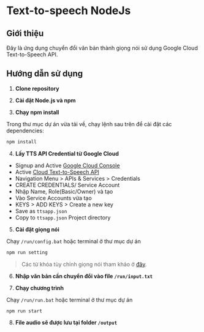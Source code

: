 # Text-to-speech NodeJs

## Giới thiệu

Đây là ứng dụng chuyển đổi văn bản thành giọng nói sử dụng Google Cloud Text-to-Speech API.

## Hướng dẫn sử dụng

1. **Clone repository**

2. **Cài đặt Node.js và npm**

3. **Chạy npm install**

Trong thư mục dự án vừa tải về, chạy lệnh sau trên để cài đặt các dependencies:

```bash
npm install
```

4. **Lấy TTS API Credential từ Google Cloud**

- Signup and Active [Google Cloud Console](https://console.cloud.google.com/)
- Active [Cloud Text-to-Speech API](https://console.cloud.google.com/marketplace/product/google/texttospeech.googleapis.com)
- Navigation Menu > APIs & Services > Credentials
- CREATE CREDENTIALS/ Service Account
- Nhập Name, Role(Basic/Owner) và tạo
- Vào Service Accounts vừa tạo
- KEYS > ADD KEYS > Create a new key
- Save as `ttsapp.json`
- Copy to `ttsapp.json` Project directory

5. **Cài đặt giọng nói**

Chạy `/run/config.bat` hoặc terminal ở thư mục dự án

```bash
npm run setting
```

> Các từ khóa tùy chỉnh giọng nói tham khảo ở [đây](https://cloud.google.com/text-to-speech/docs/).

6. **Nhập văn bản cần chuyển đổi vào file `/run/input.txt`**

7. **Chạy chương trình**

Chạy `/run/run.bat` hoặc terminal ở thư mục dự án

```bash
npm run start
```

8.  **File audio sẽ được lưu tại folder `/output`**
